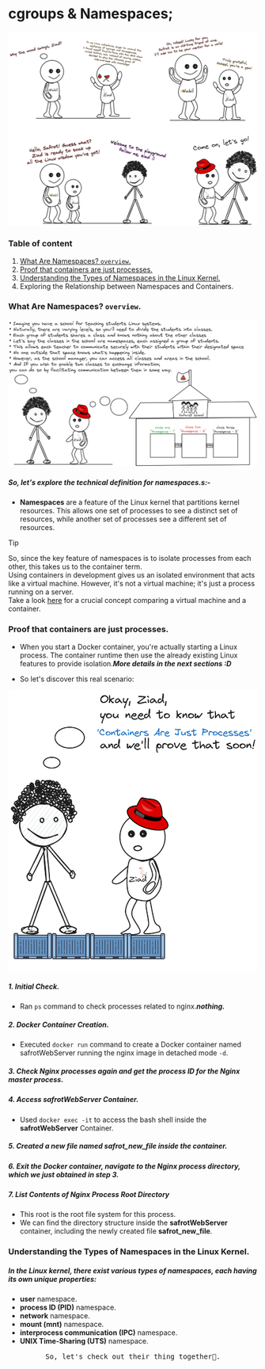 # cgroups & Namespaces;

<img alt="meme.png" src="assets/meme.png" />


### Table of content

1. [What Are Namespaces? ```overview```.](#desc0)
2. [Proof that containers are just processes.](#desc1)
3. [Understanding the Types of Namespaces in the Linux Kernel.](#desc2)
4. Exploring the Relationship between Namespaces and Containers.

<a name="desc0"></a>
### What Are Namespaces? ```overview```.

<img alt="Why.png" src="assets/Why.png" />

##### So, let's explore the technical definition for namespaces.s:- 

- **Namespaces** are a feature of the Linux kernel that partitions kernel resources. This allows one set of processes to see a distinct set of resources, while another set of processes see a different set of resources.

> [!TIP]
> So, since the key feature of namespaces is to isolate processes from each other, this takes us to the container term.<br>
> Using containers in development gives us an isolated environment  that acts like a virtual machine. However, it's not a virtual machine; it's just a process running on a server. <br>
> Take a look [here](https://github.com/Mohamed-abdalazez/DockerInDeep#crucial-concept-between-a-virtual-machine-and-a-container) for a crucial concept comparing a virtual machine and a container.


<a name="desc1"></a>
### Proof that containers are just processes.

- When you start a Docker container, you're actually starting a Linux process. The container runtime then use the already existing Linux features to provide isolation.***More details in the next sections :D***

- So let's discover this real scenario:
  
<img src="assets/Containers _Are_Just_Processes.png"><br>

##### 1. Initial Check.
   - Ran ```ps``` command to check processes related to nginx.**_nothing._**
##### 2. Docker Container Creation.
   - Executed ```docker run``` command to create a Docker container named safrotWebServer running the nginx image in detached mode ```-d```.
##### 3. Check Nginx processes again and get the process ID for the Nginx master process.
##### 4. Access **safrotWebServer** Container.
   - Used ```docker exec -it``` to access the bash shell inside the **safrotWebServer** Container.
##### 5. Created a new file named safrot_new_file inside the container.
##### 6. Exit the Docker container, navigate to the Nginx process directory, which we just obtained in step 3.
##### 7. List Contents of Nginx Process Root Directory
   - This root is the root file system for this process.
   - We can find the directory structure inside the **safrotWebServer** container, including the newly created file **safrot_new_file**.

<a name="desc2"></a>
### Understanding the Types of Namespaces in the Linux Kernel.
##### In the Linux kernel, there exist various types of namespaces, each having its own unique properties:
- **user** namespace.
- **process ID (PID)** namespace.
- **network** namespace.
- **mount (mnt)** namespace.
- **interprocess communication (IPC)** namespace.
-  **UNIX Time‑Sharing (UTS)** namespace.

<p align="center">
  <samp>
    So, let's check out their thing together🐬.
  </samp>
</p>



